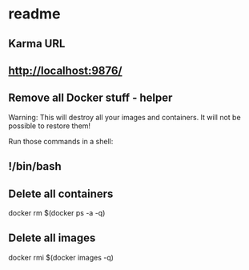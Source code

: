 # readme

## Karma URL

## [http://localhost:9876/](http://localhost:9876/)

## Remove all Docker stuff - helper

Warning: This will destroy all your images and containers. It will not be possible to restore them!

Run those commands in a shell:

## !/bin/bash

## Delete all containers

docker rm $\(docker ps -a -q\)

## Delete all images

docker rmi $\(docker images -q\)

